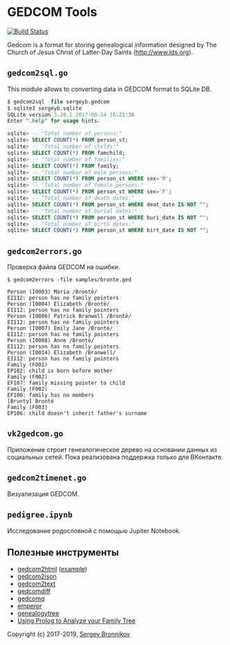# GEDCOM Tools

[![Build
Status](https://travis-ci.org/ligurio/gedcom-tools.svg?branch=master)](https://travis-ci.org/ligurio/gedcom-tools)

Gedcom is a format for storing genealogical information designed by The Church
of Jesus Christ of Latter-Day Saints (http://www.lds.org).

## `gedcom2sql.go`

This module allows to converting data in GEDCOM format to SQLite DB.

```sql
$ gedcom2sql -file sergeyb.gedcom
$ sqlite3 sergeyb.sqlite
SQLite version 3.20.1 2017-08-24 16:21:36
Enter ".help" for usage hints.

sqlite> -- "Total number of persons:"
sqlite> SELECT COUNT(*) FROM person_st;
sqlite> -- "Total number of childs:"
sqlite> SELECT COUNT(*) FROM famchild;
sqlite> -- "Total number of families:"
sqlite> SELECT COUNT(*) FROM family;
sqlite> -- "Total number of male persons:"
sqlite> SELECT COUNT(*) FROM person_st WHERE sex='M';
sqlite> -- "Total number of female persons:"
sqlite> SELECT COUNT(*) FROM person_st WHERE sex='F';
sqlite> -- "Total number of death dates:"
sqlite> SELECT COUNT(*) FROM person_st WHERE deat_date IS NOT "";
sqlite> -- "Total number of burial dates:"
sqlite> SELECT COUNT(*) FROM person_st WHERE buri_date IS NOT "";
sqlite> -- "Total number of birth dates:"
sqlite> SELECT COUNT(*) FROM person_st WHERE birt_date IS NOT "";
```

## `gedcom2errors.go`

Проверка файла GEDCOM на ошибки.

```
$ gedcom2errors -file samples/bronte.ged

Person (I0003) Maria /Brontë/
EI112: person has no family pointers
Person (I0004) Elizabeth /Brontë/
EI112: person has no family pointers
Person (I0006) Patrick Branwell /Brontë/
EI112: person has no family pointers
Person (I0007) Emily Jane /Brontë/
EI112: person has no family pointers
Person (I0008) Anne /Brontë/
EI112: person has no family pointers
Person (I0014) Elizabeth /Branwell/
EI112: person has no family pointers
Family (F001)
EP102: child is born before mother
Family (F002)
EF107: family missing pointer to child
Family (F002)
EF100: family has no members
[Brunty] Brontë
Family (F003)
EP106: child doesn't inherit father's surname
```

## `vk2gedcom.go`

Приложение строит генеалогическое дерево на основании данных из социальных
сетей. Пока реализована поддержка только для ВКонтакте.

## `gedcom2timenet.go`

Визуализация GEDCOM.

## `pedigree.ipynb`

Исследование родословной с помощью Jupiter Notebook.

## Полезные инструменты

- [gedcom2html](https://godoc.org/github.com/elliotchance/gedcom/gedcom2html) ([example](https://gedcom.app/royals/places.html))
- [gedcom2json](https://godoc.org/github.com/elliotchance/gedcom/gedcom2json)
- [gedcom2text](https://godoc.org/github.com/elliotchance/gedcom/gedcom2text)
- [gedcomdiff](https://godoc.org/github.com/elliotchance/gedcom/gedcomdiff)
- [gedcomq](https://godoc.org/github.com/elliotchance/gedcom/gedcomq)
- [emperor](https://github.com/bencrowder/emperor)
- [genealogytree](https://www.ctan.org/pkg/genealogytree)
- [Using Prolog to Analyze your Family Tree](https://gramps-project.org/blog/2015/05/using-prolog-to-analyze-your-family-tree/)

Copyright (c) 2017-2019, [Sergey Bronnikov](https://bronevichok.ru/)
